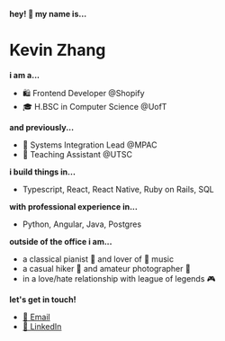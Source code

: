 **hey! 👋 my name is...**

# Kevin Zhang

**i am a...**

- 🛍️ Frontend Developer @Shopify
- 🎓 H.BSC in Computer Science @UofT

**and previously...**

- 🏡 Systems Integration Lead @MPAC
- 🍎 Teaching Assistant @UTSC

**i build things in...**

- Typescript, React, React Native, Ruby on Rails, SQL

**with professional experience in...**

- Python, Angular, Java, Postgres

**outside of the office i am...**

- a classical pianist 🎹 and lover of 🎵 music
- a casual hiker 🥾 and amateur photographer 📸
- in a love/hate relationship with league of legends 🎮

**let's get in touch!**

- [📧 Email](mailto:mstr.zhang@gmail.com)
- [👔 LinkedIn](https://linkedin.com/in/mstrzhang)

<!--
**MstrZhang/mstrzhang** is a ✨ _special_ ✨ repository because its `README.md` (this file) appears on your GitHub profile.

Here are some ideas to get you started:

- 🔭 I’m currently working on ...
- 🌱 I’m currently learning ...
- 👯 I’m looking to collaborate on ...
- 🤔 I’m looking for help with ...
- 💬 Ask me about ...
- 📫 How to reach me: ...
- 😄 Pronouns: ...
- ⚡ Fun fact: ...
-->
